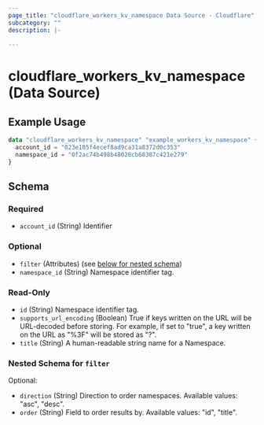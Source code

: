 ```yaml
---
page_title: "cloudflare_workers_kv_namespace Data Source - Cloudflare"
subcategory: ""
description: |-
  
---
```


# cloudflare_workers_kv_namespace (Data Source)



## Example Usage

```terraform
data "cloudflare_workers_kv_namespace" "example_workers_kv_namespace" {
  account_id = "023e105f4ecef8ad9ca31a8372d0c353"
  namespace_id = "0f2ac74b498b48028cb68387c421e279"
}
```

<!-- schema generated by tfplugindocs -->
## Schema

### Required

- `account_id` (String) Identifier

### Optional

- `filter` (Attributes) (see [below for nested schema](#nestedatt--filter))
- `namespace_id` (String) Namespace identifier tag.

### Read-Only

- `id` (String) Namespace identifier tag.
- `supports_url_encoding` (Boolean) True if keys written on the URL will be URL-decoded before storing. For example, if set to "true", a key written on the URL as "%3F" will be stored as "?".
- `title` (String) A human-readable string name for a Namespace.

<a id="nestedatt--filter"></a>
### Nested Schema for `filter`

Optional:

- `direction` (String) Direction to order namespaces.
Available values: "asc", "desc".
- `order` (String) Field to order results by.
Available values: "id", "title".


